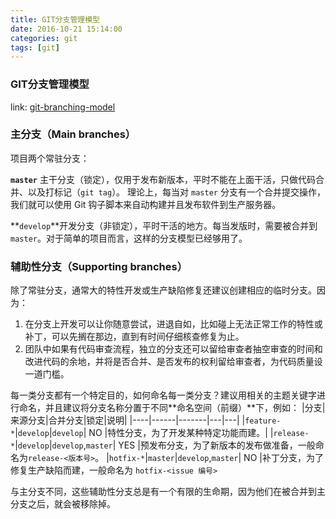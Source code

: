 ```yaml
---
title: GIT分支管理模型
date: 2016-10-21 15:14:00
categories: git
tags: [git]
---
```


### GIT分支管理模型
link: [git-branching-model](http://nvie.com/posts/a-successful-git-branching-model/)

### 主分支（Main branches）

项目两个常驻分支：

**`master`** 主干分支（锁定），仅用于发布新版本，平时不能在上面干活，只做代码合并、以及打标记（`git tag`）。  理论上，每当对 `master` 分支有一个合并提交操作，我们就可以使用 Git 钩子脚本来自动构建并且发布软件到生产服务器。

**`develop`**开发分支（非锁定），平时干活的地方。每当发版时，需要被合并到 `master`。对于简单的项目而言，这样的分支模型已经够用了。

### 辅助性分支（Supporting branches）

除了常驻分支，通常大的特性开发或生产缺陷修复还建议创建相应的临时分支。因为：
1. 在分支上开发可以让你随意尝试，进退自如，比如碰上无法正常工作的特性或补丁，可以先搁在那边，直到有时间仔细核查修复为止。
2. 团队中如果有代码审查流程，独立的分支还可以留给审查者抽空审查的时间和改进代码的余地，并将是否合并、是否发布的权利留给审查者，为代码质量设一道门槛。

每一类分支都有一个特定目的，如何命名每一类分支？建议用相关的主题关键字进行命名，并且建议将分支名称分置于不同**命名空间（前缀）**下，例如：
|分支|来源分支|合并分支|锁定|说明|
|----|------|-------|---|---|
|`feature-*`|`develop`|`develop`| NO |特性分支，为了开发某种特定功能而建。|
|`release-*`|`develop`|`develop`,`master`| YES |预发布分支，为了新版本的发布做准备，一般命名为`release-<版本号>`。
|`hotfix-*`|`master`|`develop`,`master`| NO |补丁分支，为了修复生产缺陷而建，一般命名为 `hotfix-<issue 编号>`

与主分支不同，这些辅助性分支总是有一个有限的生命期，因为他们在被合并到主分支之后，就会被移除掉。
